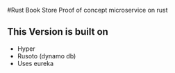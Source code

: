 #Rust Book Store
Proof of concept microservice on rust

## This Version is built on
* Hyper
* Rusoto (dynamo db)
* Uses eureka